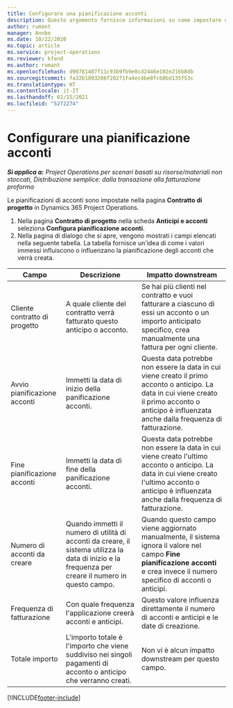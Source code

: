 ```yaml
---
title: Configurare una pianificazione acconti
description: Questo argomento fornisce informazioni su come impostare una pianificazione di acconti in Project Operations.
author: rumant
manager: Annbe
ms.date: 10/22/2020
ms.topic: article
ms.service: project-operations
ms.reviewer: kfend
ms.author: rumant
ms.openlocfilehash: d90781407f11c93b9fb9e0cd2446e102e216b8db
ms.sourcegitcommit: fa32b1893286f20271fa4ec4be8fc68bd135f53c
ms.translationtype: HT
ms.contentlocale: it-IT
ms.lasthandoff: 02/15/2021
ms.locfileid: "5272274"
---
```

# <a name="set-up-a-retainer-schedule"></a>Configurare una pianificazione acconti

_**Si applica a:** Project Operations per scenari basati su risorse/materiali non stoccati, Distribuzione semplice: dalla transazione alla fatturazione proforma_

Le pianificazioni di acconti sono impostate nella pagina **Contratto di progetto** in Dynamics 365 Project Operations.

1. Nella pagina **Contratto di progetto** nella scheda **Anticipi e acconti** seleziona **Configura pianificazione acconti**.
2. Nella pagina di dialogo che si apre, vengono mostrati i campi elencati nella seguente tabella. La tabella fornisce un'idea di come i valori immessi influiscono o influenzano la pianificazione degli acconti che verrà creata.

| Campo | Descrizione | Impatto downstream |
| --- | --- | --- |
| Cliente contratto di progetto | A quale cliente del contratto verrà fatturato questo anticipo o acconto. | Se hai più clienti nel contratto e vuoi fatturare a ciascuno di essi un acconto o un importo anticipato specifico, crea manualmente una fattura per ogni cliente. |
| Avvio pianificazione acconti | Immetti la data di inizio della panificazione acconti. | Questa data potrebbe non essere la data in cui viene creato il primo acconto o anticipo. La data in cui viene creato il primo acconto o anticipo è influenzata anche dalla frequenza di fatturazione. |
| Fine pianificazione acconti | Immetti la data di fine della panificazione acconti. | Questa data potrebbe non essere la data in cui viene creato l'ultimo acconto o anticipo. La data in cui viene creato l'ultimo acconto o anticipo è influenzata anche dalla frequenza di fatturazione. |
| Numero di acconti da creare | Quando immetti il numero di utilità di acconti da creare, il sistema utilizza la data di inizio e la frequenza per creare il numero in questo campo. | Quando questo campo viene aggiornato manualmente, il sistema ignora il valore nel campo **Fine pianificazione acconti** e crea invece il numero specifico di acconti o anticipi. |
| Frequenza di fatturazione | Con quale frequenza l'applicazione creerà acconti e anticipi. | Questo valore influenza direttamente il numero di acconti e anticipi e le date di creazione. |
| Totale importo | L'importo totale è l'importo che viene suddiviso nei singoli pagamenti di acconto o anticipo che verranno creati. | Non vi è alcun impatto downstream per questo campo. |


[!INCLUDE[footer-include](../../includes/footer-banner.md)]
